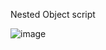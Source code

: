 Nested Object script


![image](https://user-images.githubusercontent.com/50552335/138588369-fcc89536-db3c-42fb-94b4-daa89a7ca826.png)
